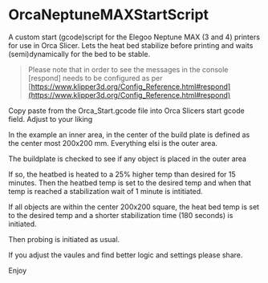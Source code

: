 # OrcaNeptuneMAXStartScript
A custom start (gcode)script for the Elegoo Neptune MAX (3 and 4) printers for use in Orca Slicer. Lets the heat bed stabilize before printing and waits (semi)dynamically for the bed to be stable.
> Please note that in order to see the messages in the console [respond] needs to be configured as per [https://www.klipper3d.org/Config_Reference.html#respond](https://www.klipper3d.org/Config_Reference.html#respond)

Copy paste from the Orca_Start.gcode file into Orca Slicers start gcode field.
Adjust to your liking

In the example an inner area, in the center of the build plate is defined as the center most 200x200 mm. Everything elsi is the outer area.

The buildplate is checked to see if any object is placed in the outer area

If so, the heatbed is heated to a 25% higher temp than desired for 15 minutes. Then the heatbed temp is set to the desired temp and when that temp is reached a stabilization wait of 1 minute is intitiated. 

If all objects are within the center 200x200 square, the heat bed temp is set to the desired temp and a shorter stabilization time (180 seconds) is initiated.

Then probing is initiated as usual.

If you adjust the vaules and find better logic and settings please share.

Enjoy
